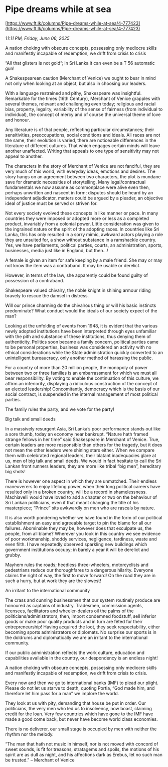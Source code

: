 # Pipe dreams while at sea

[https://www.ft.lk/columns/Pipe-dreams-while-at-sea/4-777423](https://www.ft.lk/columns/Pipe-dreams-while-at-sea/4-777423)

*11:11 PM, Friday, June 06, 2025*

A nation choking with obscure concepts, possessing only mediocre skills and manifestly incapable of redemption, we drift from crisis to crisis

“All that glisters is not gold”; in Sri Lanka it can even be a T 56 automatic gun!

A Shakespearean caution (Merchant of Venice) we ought to bear in mind not only when looking at an object, but also in choosing our leaders.

With a language restrained and pithy, Shakespeare was insightful. Remarkable for the times (16th Century), Merchant of Venice grapples with several themes, relevant and challenging even today; religious and racial bias, property, legality, variability of the sense of fairness (from individual to individual), the concept of mercy and of course the universal theme of love and honour.

Any literature is of that people, reflecting particular circumstances; their sensitivities, preoccupations, social conditions and ideals. All races are not the same, their evolution is varied, there are noticeable differences in the literature of different cultures. That which engages certain minds will leave another unaffected. Writing that appeals to one type of sensitivity may not appeal to another.

The characters in the story of Merchant of Venice are not fanciful, they are very much of this world, with everyday ideas, emotions and desires. The story hangs on an agreement between two characters, the plot is mundane save for dramatic necessities of storytelling. Many legal/contractual fundamentals we now assume as commonplace were alive even then, perhaps unwritten and nascent in form; disputes should be heard by an independent adjudicator, matters could be argued by a pleader, an objective ideal of justice must be served or striven for.

Not every society evolved these concepts in like manner or pace. In many countries they were imposed or adopted more or less as a completed product, invariably from a colonial power. Little consideration was given to the ingrained nature or the spirit of the adopting races. In countries like Sri Lanka, this has only resulted in a sorry mimic, awkward actors playing a role they are unsuited for, a show without substance in a ramshackle country. Yes, we have parliaments, political parties, courts, an administration, sports, businesses, media just like in England, but then…!

A female is given an item for safe keeping by a male friend. She may or may not know the item was a contraband. It may be usable or derelict.

However, in terms of the law, she apparently could be found guilty of possession of a contraband.

Shakespeare valued chivalry, the noble knight in shining armour riding bravely to rescue the damsel in distress.

Will our prince charming do the chivalrous thing or will his basic instincts predominate? What conduct would the ideals of our society expect of the man?

Looking at the unfolding of events from 1948, it is evident that the various newly adopted institutions have been interpreted through eyes unfamiliar with the pith and substance of these institutions, thus denying them of authenticity. Politics soon became a family concern, political parties came to be personal properties, business was considered an activity with no ethical considerations while the State administration quickly converted to an unintelligent bureaucracy, only another method of harassing the public.

For a country of more than 20 million people, the monopoly of power between two or three families is an embarrassment for which we must all bear responsibility. By voting to enable the continuation of this culture, we affirm an inferiority, displaying a ridiculous construction of the concept of an elected leadership! Concomitantly, democracy which is the basis of our social contract, is suspended in the internal management of most political parties.

The family rules the party, and we vote for the party!

Big talk and small deeds

In a massively resurgent Asia, Sri Lanka’s poor performance stands out like a sore thumb, today an economy near bankrupt. “Nature hath framed strange fellows in her time” said Shakespeare in Merchant of Venice. True, certain leaders are more responsible than others for the tragedy, but it does not mean the other leaders were shining stars either. When we compare them with celebrated regional leaders, their blatant inadequacies glare at us, men of big talk and small deeds. We would in fact hesitate to call the Sri Lankan front runners leaders, they are more like tribal “big men”, hereditary big shots!

There is however one aspect in which they are unmatched. Their endless maneuverers to enjoy lifelong power, when their long political careers have resulted only in a broken country, will be a record in shamelessness. Machiavelli would have loved to add a chapter or two on the behaviour of Sri Lankan politicians, even if that meant changing the title of his masterpiece; “Prince” sits awkwardly on men who are rascals by nature.

It is also worth pondering whether we have found in the form of our political establishment an easy and agreeable target to pin the blame for all our failures. Abominable they may be, however does that exculpate us, the people, from all blame? Wherever you look in this country we see evidence of poor workmanship, shoddy services, negligence, tardiness, waste and even filth. I have repeatedly observed sparkling new buildings which government institutions occupy; in barely a year it will be derelict and grubby.

Mayhem rules the roads; heedless three-wheelers, motorcyclists and pedestrians reduce our thoroughfares to a dangerous hilarity. Everyone claims the right of way, the first to move forward! On the road they are in such a hurry, but at work they are the slowest!

An irritant to the international community

The crass and cunning businessmen that our system routinely produce are honoured as captains of industry. Tradesmen, commission agents, licensees, facilitators and wheeler-dealers oil the palms of the politicians/administrators, then, import condemned foodstuff, sell inferior goods or make poor quality products and in turn are fêted for their entrepreneurship! Having acquired the loot, they seek respectability, either becoming sports administrators or diplomats. No surprise our sports is in the doldrums and diplomatically we are an irritant to the international community.

If our public administration reflects the work culture, education and capabilities available in the country, our despondency is an endless night!

A nation choking with obscure concepts, possessing only mediocre skills and manifestly incapable of redemption, we drift from crisis to crisis.

Every now and then we go to international banks (IMF) to plead our plight. Please do not let us starve to death, quoting Portia, “God made him, and therefore let him pass for a man” we implore the world.

They look at us with pity, demanding that house be put in order. Our politicians, the very men who led us to insolvency, now boast, claiming credit for the loan. Very few countries which have gone to the IMF have made a good come back, but never have become world class economies.

There is no deliverer, our small stage is occupied by men with neither the rhythm nor the melody.

“The man that hath not music in himself, nor is not moved with concord of sweet sounds, is fit for treasons, stratagems and spoils, the motions of his spirit are as dull as night, and his affections dark as Erebus, let no such man be trusted.” – Merchant of Venice

